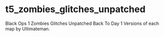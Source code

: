 # t5_zombies_glitches_unpatched
Black Ops 1 Zombies Glitches Unpatched Back To Day 1 Versions of each map by Ultimateman.
